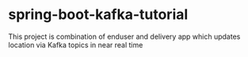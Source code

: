 # spring-boot-kafka-tutorial
This project is combination of enduser and delivery app which updates location via Kafka topics in near real time
